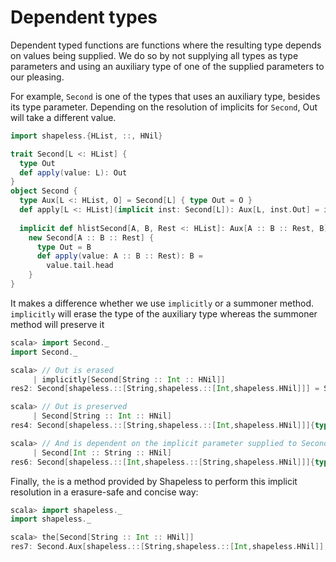 # Dependent types

Dependent typed functions are functions where the resulting type depends on values being supplied. We do so by not
supplying all types as type parameters and using an auxiliary type of one of the supplied parameters to our pleasing.

For example, `Second` is one of the types that uses an auxiliary type, besides its type parameter. Depending on the
resolution of implicits for `Second`, Out will take a different value.
```scala
import shapeless.{HList, ::, HNil}

trait Second[L <: HList] {
  type Out
  def apply(value: L): Out
}
object Second {
  type Aux[L <: HList, O] = Second[L] { type Out = O }
  def apply[L <: HList](implicit inst: Second[L]): Aux[L, inst.Out] = inst
  
  implicit def hlistSecond[A, B, Rest <: HList]: Aux[A :: B :: Rest, B] =
    new Second[A :: B :: Rest] {
      type Out = B
      def apply(value: A :: B :: Rest): B =
        value.tail.head
    }
}
```

It makes a difference whether we use `implicitly` or a summoner method. `implicitly` will erase the type of the auxiliary
type whereas the summoner method will preserve it

```scala
scala> import Second._
import Second._

scala> // Out is erased
     | implicitly[Second[String :: Int :: HNil]]
res2: Second[shapeless.::[String,shapeless.::[Int,shapeless.HNil]]] = Second$$anon$1@4e9a1c5d

scala> // Out is preserved
     | Second[String :: Int :: HNil]
res4: Second[shapeless.::[String,shapeless.::[Int,shapeless.HNil]]]{type Out = Int} = Second$$anon$1@3f81c239

scala> // And is dependent on the implicit parameter supplied to Second.apply
     | Second[Int :: String :: HNil]
res6: Second[shapeless.::[Int,shapeless.::[String,shapeless.HNil]]]{type Out = String} = Second$$anon$1@75b7e60d
```

Finally, `the` is a method provided by Shapeless to perform this implicit resolution in a erasure-safe and concise way:
```scala
scala> import shapeless._
import shapeless._

scala> the[Second[String :: Int :: HNil]]
res7: Second.Aux[shapeless.::[String,shapeless.::[Int,shapeless.HNil]],Int] = Second$$anon$1@17cc0175
```

